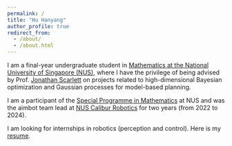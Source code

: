```yaml
---
permalink: /
title: "Hu Hanyang"
author_profile: true
redirect_from: 
  - /about/
  - /about.html
---
```


I am a final-year undergraduate student in [Mathematics at the National University of Singapore (NUS)](https://www.math.nus.edu.sg/), where I have the privilege of being advised by Prof. [Jonathan Scarlett](https://www.comp.nus.edu.sg/~scarlett/) on projects related to high-dimensional Bayesian optimization and Gaussian processes for model-based planning.

I am a participant of the [Special Programme in Mathematics](https://www.math.nus.edu.sg/ug/spm/) at NUS and was the aimbot team lead at [NUS Calibur Robotics](https://www.linkedin.com/company/nuscaliburrobotics/posts/?feedView=all) for two years (from 2022 to 2024).

I am looking for internships in robotics (perception and control). Here is my [resume](https://hanyang-hu.github.io/files/hanyang_resume.pdf).
